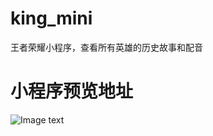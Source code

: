 # king_mini
王者荣耀小程序，查看所有英雄的历史故事和配音

# 小程序预览地址
![Image text](https://www.baonanwang.com/static/mini.jpg)
